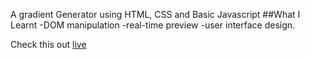 A gradient Generator using HTML, CSS and Basic Javascript 
##What I Learnt
    -DOM manipulation
    -real-time preview
    -user interface design.

Check this out [live](https://praful-daksh.github.io/GradientGenerator)
